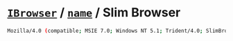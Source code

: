# [`IBrowser`](/api/main/get-browser.md) / [`name`](../name.md) / Slim Browser

```sh
Mozilla/4.0 (compatible; MSIE 7.0; Windows NT 5.1; Trident/4.0; SlimBrowser)
```